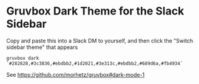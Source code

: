 # Gruvbox Dark Theme for the Slack Sidebar

Copy and paste this into a Slack DM to yourself, and then click the "Switch sidebar theme" that appears

```
gruvbox dark `#282828,#3c3836,#ebdbb2,#1d2021,#3e313c,#ebdbb2,#689d6a,#fb4934`
```

See https://github.com/morhetz/gruvbox#dark-mode-1

